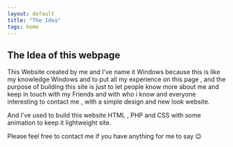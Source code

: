 ```yaml
---
layout: default
title: "The Idea"
tags: home
---
```


## The Idea of this webpage

This Website created by me and I’ve name it Windows because this is like my knowledge Windows and to put all my experience on this page , and the purpose of building this site is just to let people know more about me and keep in touch with my Friends and with who i know and everyone interesting to contact me , with a simple design and new look website.

And I’ve used to build this website HTML , PHP and CSS with some animation to keep it lightweight site.

Please feel free to contact me if you have anything for me to say 😉

